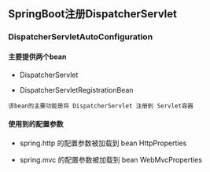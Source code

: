 ## SpringBoot注册DispatcherServlet

### DispatcherServletAutoConfiguration

#### 主要提供两个bean

- DispatcherServlet

- DispatcherServletRegistrationBean

 ```
 该bean的主要功能是将 DispatcherServlet 注册到 Servlet容器
 ```

#### 使用到的配置参数

- spring.http 的配置参数被加载到 bean HttpProperties

- spring.mvc 的配置参数被加载到 bean WebMvcProperties


 